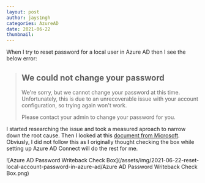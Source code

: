 ```yaml
---
layout: post
author: jays1ngh
categories: AzureAD
date: 2021-06-22
thumbnail:
---
```

When I try to reset password for a local user in Azure AD then I see the below error:

>## We could not change your password
>
>We're sorry, but we cannot change your password at this time. Unfortunately, this is due to an unrecoverable issue with your account configuration, so trying again won't work.
>
>Please contact your admin to change your password for you.

I started researching the issue and took a measured aproach to narrow down the root cause. Then I looked at this [document from Microsoft](https://docs.microsoft.com/en-us/azure/active-directory/authentication/tutorial-enable-sspr-writeback). Obviusly, I did not follow this as I originally thought checking the box while setting up Azure AD Connect will do the rest for me.

![Azure AD Password Writeback Check Box](/assets/img/2021-06-22-reset-local-account-password-in-azure-ad/Azure AD Password Writeback Check Box.png)
